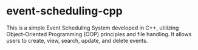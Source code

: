 # event-scheduling-cpp
This is a simple Event Scheduling System developed in C++, utilizing Object-Oriented Programming (OOP) principles and file handling. It allows users to create, view, search, update, and delete events. 
